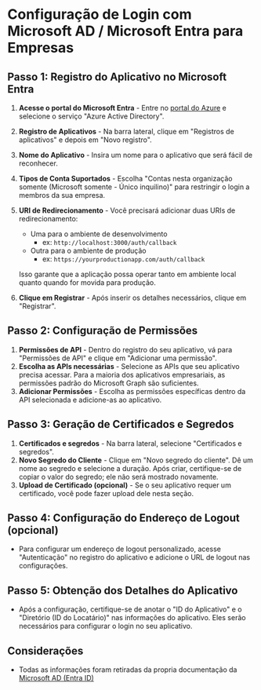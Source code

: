 # Configuração de Login com Microsoft AD / Microsoft Entra para Empresas

## Passo 1: Registro do Aplicativo no Microsoft Entra

1. **Acesse o portal do Microsoft Entra** - Entre no [portal do Azure](https://portal.azure.com) e selecione o serviço "Azure Active Directory".
2. **Registro de Aplicativos** - Na barra lateral, clique em "Registros de aplicativos" e depois em "Novo registro".
3. **Nome do Aplicativo** - Insira um nome para o aplicativo que será fácil de reconhecer.
4. **Tipos de Conta Suportados** - Escolha "Contas nesta organização somente (Microsoft somente - Único inquilino)" para restringir o login a membros da sua empresa.
5. **URI de Redirecionamento** - Você precisará adicionar duas URIs de redirecionamento:
   - Uma para o ambiente de desenvolvimento
      - ex: `http://localhost:3000/auth/callback`
   - Outra para o ambiente de produção
      - ex: `https://yourproductionapp.com/auth/callback`
        
   Isso garante que a aplicação possa operar tanto em ambiente local quanto quando for movida para produção.
6. **Clique em Registrar** - Após inserir os detalhes necessários, clique em "Registrar".

## Passo 2: Configuração de Permissões

1. **Permissões de API** - Dentro do registro do seu aplicativo, vá para "Permissões de API" e clique em "Adicionar uma permissão".
2. **Escolha as APIs necessárias** - Selecione as APIs que seu aplicativo precisa acessar. Para a maioria dos aplicativos empresariais, as permissões padrão do Microsoft Graph são suficientes.
3. **Adicionar Permissões** - Escolha as permissões específicas dentro da API selecionada e adicione-as ao aplicativo.

## Passo 3: Geração de Certificados e Segredos

1. **Certificados e segredos** - Na barra lateral, selecione "Certificados e segredos".
2. **Novo Segredo do Cliente** - Clique em "Novo segredo do cliente". Dê um nome ao segredo e selecione a duração. Após criar, certifique-se de copiar o valor do segredo; ele não será mostrado novamente.
3. **Upload de Certificado (opcional)** - Se o seu aplicativo requer um certificado, você pode fazer upload dele nesta seção.

## Passo 4: Configuração do Endereço de Logout (opcional)

- Para configurar um endereço de logout personalizado, acesse "Autenticação" no registro do aplicativo e adicione o URL de logout nas configurações.

## Passo 5: Obtenção dos Detalhes do Aplicativo

- Após a configuração, certifique-se de anotar o "ID do Aplicativo" e o "Diretório (ID do Locatário)" nas informações do aplicativo. Eles serão necessários para configurar o login no seu aplicativo.

## Considerações

- Todas as informações foram retiradas da propria documentação da [Microsoft AD (Entra ID)](https://learn.microsoft.com/en-us/entra/identity-platform/quickstart-register-app)
